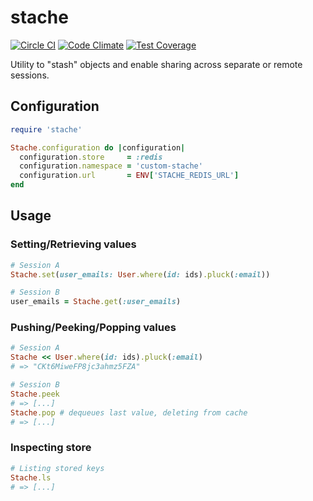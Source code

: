 # stache

[![Circle CI](https://circleci.com/gh/checkr/stache.svg?style=shield&circle-token=5fc36ea99e2d3ad9f0b52d1bd7afeb9b464d3384)](https://circleci.com/gh/checkr/stache)
[![Code Climate](https://codeclimate.com/repos/5709c3dc4b265e0077000f93/badges/90e62077a5dbf9420544/gpa.svg)](https://codeclimate.com/repos/5709c3dc4b265e0077000f93/feed)
[![Test Coverage](https://codeclimate.com/repos/5709c3dc4b265e0077000f93/badges/90e62077a5dbf9420544/coverage.svg)](https://codeclimate.com/repos/5709c3dc4b265e0077000f93/badges)

Utility to "stash" objects and enable sharing across separate or remote
sessions.

## Configuration

```rb
require 'stache'

Stache.configuration do |configuration|
  configuration.store     = :redis
  configuration.namespace = 'custom-stache'
  configuration.url       = ENV['STACHE_REDIS_URL']
end
```

## Usage

### Setting/Retrieving values

```rb
# Session A
Stache.set(user_emails: User.where(id: ids).pluck(:email))

# Session B
user_emails = Stache.get(:user_emails)
```

### Pushing/Peeking/Popping values

```rb
# Session A
Stache << User.where(id: ids).pluck(:email)
# => "CKt6MiweFP8jc3ahmz5FZA"

# Session B
Stache.peek
# => [...]
Stache.pop # dequeues last value, deleting from cache
# => [...]
```

### Inspecting store

```rb
# Listing stored keys
Stache.ls
# => [...]
```
